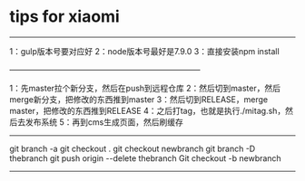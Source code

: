 # tips for xiaomi

______________________

1：gulp版本号要对应好
2：node版本号最好是7.9.0
3：直接安装npm install

————————————————————————

1：先master拉个新分支，然后在push到远程仓库
2：然后切到master，然后merge新分支，把修改的东西推到master
3：然后切到RELEASE，merge master，把修改的东西推到RELEASE
4：之后打tag，也就是执行./mitag.sh，然后去发布系统
5：再到cms生成页面，然后刷缓存

---------------------------

git branch -a
git checkout .
git checkout newbranch
git branch -D thebranch
git push origin --delete thebranch
Git checkout -b newbranch


---------------------